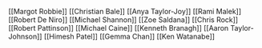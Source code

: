 [[Margot Robbie]]
[[Christian Bale]]
[[Anya Taylor-Joy]]
[[Rami Malek]]
[[Robert De Niro]]
[[Michael Shannon]]
[[Zoe Saldana]]
[[Chris Rock]]
[[Robert Pattinson]]
[[Michael Caine]]
[[Kenneth Branagh]]
[[Aaron Taylor-Johnson]]
[[Himesh Patel]]
[[Gemma Chan]]
[[Ken Watanabe]]
